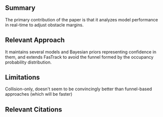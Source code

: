 ## Summary
The primary contribution of the paper is that it analyzes model performance in real-time to adjust obstacle margins. 

## Relevant Approach
It maintains several models and Bayesian priors representing confidence in them, and extends FasTrack to avoid the funnel formed by the occupancy probability distribution.

## Limitations
Collision-only, doesn't seem to be convincingly better than funnel-based approaches (which will be faster)

## Relevant Citations